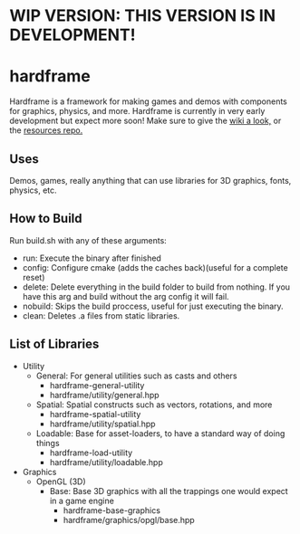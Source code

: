 # WIP VERSION: THIS VERSION IS IN DEVELOPMENT! #

# hardframe #
Hardframe is a framework for making games and demos with components for graphics, physics, and more. Hardframe is currently in very early development but expect more soon! Make sure to give the [wiki a look,](https://github.com/iMakeMehPrograms/hardframe/wiki) or the [resources repo.](https://github.com/iMakeMehPrograms/hardframe_resources)

## Uses ##
Demos, games, really anything that can use libraries for 3D graphics, fonts, physics, etc.

## How to Build ##
Run build.sh with any of these arguments:
- run: Execute the binary after finished
- config: Configure cmake (adds the caches back)(useful for a complete reset)
- delete: Delete everything in the build folder to build from nothing. If you have this arg and build without the arg config it will fail.
- nobuild: Skips the build proccess, useful for just executing the binary.
- clean: Deletes .a files from static libraries. 

## List of Libraries ##
- Utility
    - General: For general utilities such as casts and others
        - hardframe-general-utility
        - hardframe/utility/general.hpp
    - Spatial: Spatial constructs such as vectors, rotations, and more
        - hardframe-spatial-utility
        - hardframe/utility/spatial.hpp
    - Loadable: Base for asset-loaders, to have a standard way of doing things
        - hardframe-load-utility
        - hardframe/utility/loadable.hpp
- Graphics
    - OpenGL (3D)
        - Base: Base 3D graphics with all the trappings one would expect in a game engine 
            - hardframe-base-graphics
            - hardframe/graphics/opgl/base.hpp
